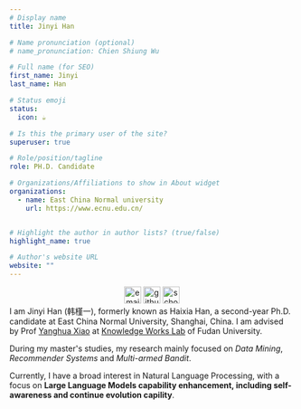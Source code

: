 ```yaml
---
# Display name
title: Jinyi Han

# Name pronunciation (optional)
# name_pronunciation: Chien Shiung Wu

# Full name (for SEO)
first_name: Jinyi
last_name: Han

# Status emoji
status:
  icon: ☕️

# Is this the primary user of the site?
superuser: true

# Role/position/tagline
role: PH.D. Candidate

# Organizations/Affiliations to show in About widget
organizations:
  - name: East China Normal university
    url: https://www.ecnu.edu.cn/


# Highlight the author in author lists? (true/false)
highlight_name: true

# Author's website URL
website: ""
---
```

<div style="text-align:center;">
    <a href="mailto:haixiahan@stu.ecnu.edu.cn"><img src="uploads/mail.png" alt="email" width="30" style="display:inline-block;margin-top:0;"></a>
    <a href="https://github.com/jinyihan99/"><img src="uploads/github.png" alt="github" width="30" style="display:inline-block;margin-top:0;"></a>
    <a href="https://scholar.google.com/citations?user=r2NcI24AAAAJ&hl=en"><img src="uploads/google-scholar.png" alt="scholar" width="30" style="display:inline-block;margin-top:0;"></a>
</div>
<!-- [Yanghua Xiao](https://scholar.google.com/citations?user=odFW4FoAAAAJ&hl=en&oi=ao)[Knowledge Works Lab](http://kw.fudan.edu.cn/)  -->
I am Jinyi Han (韩槿一), formerly known as Haixia Han, a second-year Ph.D. candidate at East China Normal University, Shanghai, China. I am advised by Prof <a href="https://scholar.google.com/citations?user=odFW4FoAAAAJ&hl=en&oi=ao">Yanghua Xiao</a> at <a href="http://kw.fudan.edu.cn/">Knowledge Works Lab</a> of Fudan University. 

During my master's studies, my research mainly focused on *Data Mining*, *Recommender Systems* and *Multi-armed Bandit*.

Currently, I have a broad interest in Natural Language Processing, with a focus on **Large Language Models capability enhancement, including self-awareness and continue evolution capility**.
